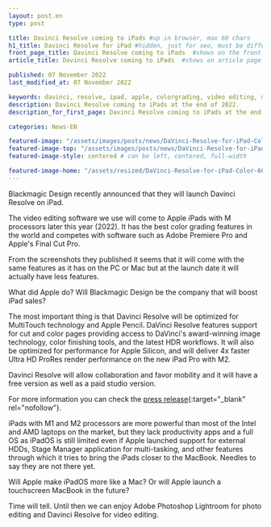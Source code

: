 ```yaml
---
layout: post.en
type: post

title: Davinci Resolve coming to iPads #up in browser, max 60 chars
h1_title: Davinci Resolve for iPad #hidden, just for seo, must be different than title
front_page_title: Davinci Resolve coming to iPads  #shows on the front page
article_title: Davinci Resolve coming to iPads  #shows on article page

published: 07 November 2022
last_modified_at: 07 November 2022

keywords: davinci, resolve, ipad, apple, colorgrading, video editing, mobile
description: Davinci Resolve coming to iPads at the end of 2022.
description_for_first_page: Davinci Resolve coming to iPads at the end of 2022.

categories: News-EN

featured-image: "/assets/images/posts/news/DaVinci-Resolve-for-iPad-Color.webp" # full size
featured-image-top: "/assets/images/posts/news/DaVinci-Resolve-for-iPad-Color.webp" # width - 1200
featured-image-style: centered # can be left, centered, full-width

featured-image-home: "/assets/resized/DaVinci-Resolve-for-iPad-Color-600x600" # width - 600
---
```

Blackmagic Design recently announced that they will launch Davinci Resolve on iPad. 

The video editing software we use will come to Apple iPads with M processors later this year (2022). It has the best color grading features in the world and competes with software such as Adobe Premiere Pro and Apple's Final Cut Pro.

From the screenshots they published it seems that it will come with the same features as it has on the PC or Mac but at the launch date it will actually have less features. 

What did Apple do? Will Blackmagic Design be the company that will boost iPad sales?

The most important thing is that Davinci Resolve will be optimized for MultiTouch technology and Apple Pencil. DaVinci Resolve features support for cut and color pages providing access to DaVinci's award-winning image technology, color finishing tools, and the latest HDR workflows. It will also be optimized for performance for Apple Silicon, and will deliver 4x faster Ultra HD ProRes render performance on the new iPad Pro with M2.

Davinci Resolve will allow collaboration and favor mobility and it will have a free version as well as a paid studio version.

For more information you can check the [press release](https://www.blackmagicdesign.com/media/release/20221020-02){:target="_blank" rel="nofollow"}.

iPads with M1 and M2 processors are more powerful than most of the Intel and AMD laptops on the market, but they lack productivity apps and a full OS as iPadOS is still limited even if Apple launched support for external HDDs, Stage Manager application for multi-tasking, and other features through which it tries to bring the iPads closer to the MacBook. Needles to say they are not there yet.

Will Apple make iPadOS more like a Mac? Or will Apple launch a touchscreen MacBook in the future?

Time will tell. Until then we can enjoy Adobe Photoshop Lightroom for photo editing and Davinci Resolve for video editing.